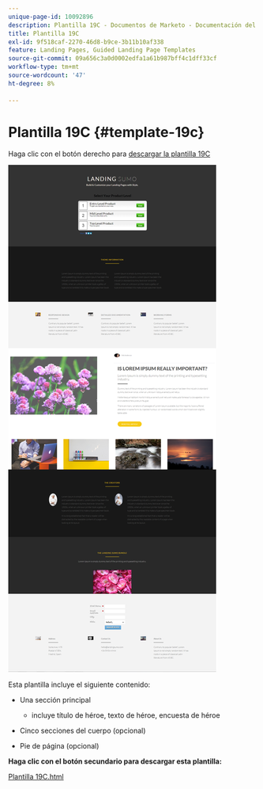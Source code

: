 ```yaml
---
unique-page-id: 10092896
description: Plantilla 19C - Documentos de Marketo - Documentación del producto
title: Plantilla 19C
exl-id: 9f518caf-2270-46d8-b9ce-3b11b10af338
feature: Landing Pages, Guided Landing Page Templates
source-git-commit: 09a656c3a0d0002edfa1a61b987bff4c1dff33cf
workflow-type: tm+mt
source-wordcount: '47'
ht-degree: 8%

---
```


# Plantilla 19C {#template-19c}

Haga clic con el botón derecho para [descargar la plantilla 19C](https://experienceleague.adobe.com/landing/marketo/lp-templates/template-19c.html?lang=es)

![](assets/image2015-9-16-16-3a52-3a26.png)

Esta plantilla incluye el siguiente contenido:

* Una sección principal

   * incluye título de héroe, texto de héroe, encuesta de héroe

* Cinco secciones del cuerpo (opcional)
* Pie de página (opcional)

**Haga clic con el botón secundario para descargar esta plantilla:**

[Plantilla 19C.html](https://experienceleague.adobe.com/landing/marketo/lp-templates/template-19c.html?lang=es)
